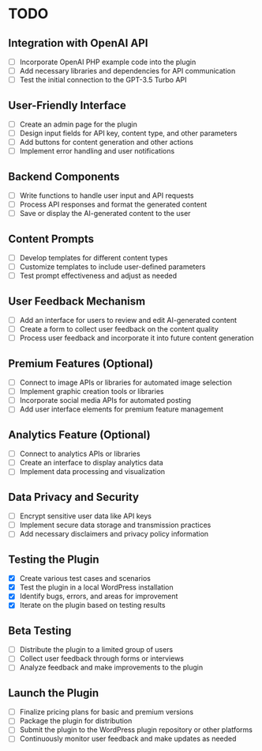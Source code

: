 # TODO

## Integration with OpenAI API
- [ ] Incorporate OpenAI PHP example code into the plugin
- [ ] Add necessary libraries and dependencies for API communication
- [ ] Test the initial connection to the GPT-3.5 Turbo API

## User-Friendly Interface
- [ ] Create an admin page for the plugin
- [ ] Design input fields for API key, content type, and other parameters
- [ ] Add buttons for content generation and other actions
- [ ] Implement error handling and user notifications

## Backend Components
- [ ] Write functions to handle user input and API requests
- [ ] Process API responses and format the generated content
- [ ] Save or display the AI-generated content to the user

## Content Prompts
- [ ] Develop templates for different content types
- [ ] Customize templates to include user-defined parameters
- [ ] Test prompt effectiveness and adjust as needed

## User Feedback Mechanism
- [ ] Add an interface for users to review and edit AI-generated content
- [ ] Create a form to collect user feedback on the content quality
- [ ] Process user feedback and incorporate it into future content generation

## Premium Features (Optional)
- [ ] Connect to image APIs or libraries for automated image selection
- [ ] Implement graphic creation tools or libraries
- [ ] Incorporate social media APIs for automated posting
- [ ] Add user interface elements for premium feature management

## Analytics Feature (Optional)
- [ ] Connect to analytics APIs or libraries
- [ ] Create an interface to display analytics data
- [ ] Implement data processing and visualization

## Data Privacy and Security
- [ ] Encrypt sensitive user data like API keys
- [ ] Implement secure data storage and transmission practices
- [ ] Add necessary disclaimers and privacy policy information

## Testing the Plugin
- [x] Create various test cases and scenarios
- [x] Test the plugin in a local WordPress installation
- [x] Identify bugs, errors, and areas for improvement
- [x] Iterate on the plugin based on testing results

## Beta Testing
- [ ] Distribute the plugin to a limited group of users
- [ ] Collect user feedback through forms or interviews
- [ ] Analyze feedback and make improvements to the plugin

## Launch the Plugin
- [ ] Finalize pricing plans for basic and premium versions
- [ ] Package the plugin for distribution
- [ ] Submit the plugin to the WordPress plugin repository or other platforms
- [ ] Continuously monitor user feedback and make updates as needed
